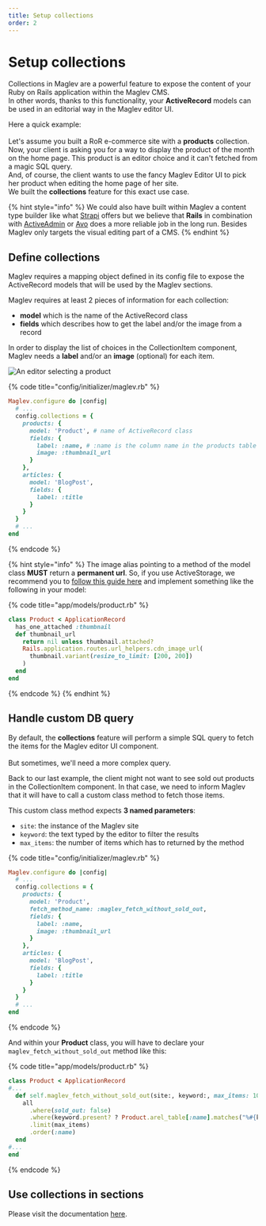 ```yaml
---
title: Setup collections
order: 2
---
```


# Setup collections

Collections in Maglev are a powerful feature to expose the content of your Ruby on Rails application within the Maglev CMS. \
In other words, thanks to this functionality, your **ActiveRecord** models can be used in an editorial way in the Maglev editor UI.

Here a quick example: \
\
Let's assume you built a RoR e-commerce site with a **products** collection. Now, your client is asking you for a way to display the product of the month on the home page. This product is an editor choice and it can't fetched from a magic SQL query.\
And, of course, the client wants to use the fancy Maglev Editor UI to pick her product when editing the home page of her site.\
We built the **collections** feature for this exact use case.

{% hint style="info" %}
We could also have built within Maglev a content type builder like what [Strapi](https://strapi.io) offers but we believe that **Rails** in combination with [ActiveAdmin](https://activeadmin.info) or [Avo](https://avohq.io) does a more reliable job in the long run. Besides Maglev only targets the visual editing part of a CMS.
{% endhint %}

## Define collections

Maglev requires a mapping object defined in its config file to expose the ActiveRecord models that will be used by the Maglev sections.

Maglev requires at least 2 pieces of information for each collection:

* **model** which is the name of the ActiveRecord class
* **fields** which describes how to get the label and/or the image from a record

In order to display the list of choices in the CollectionItem component, Maglev needs a **label** and/or an **image** (optional) for each item.

![An editor selecting a product](pages/setup-collections-1.png)

{% code title="config/initializer/maglev.rb" %}
```ruby
Maglev.configure do |config|
  # ...
  config.collections = {
    products: {
      model: 'Product', # name of ActiveRecord class
      fields: {
        label: :name, # :name is the column name in the products table OR the name of the method.
        image: :thumbnail_url
      }
    },
    articles: {
      model: 'BlogPost',
      fields: {
        label: :title
      }
    }
  }
  # ...
end
```
{% endcode %}

{% hint style="info" %}
The image alias pointing to a method of the model class **MUST** return a **permanent url**. So, if you use ActiveStorage, we recommend you to [follow this guide here](https://edgeguides.rubyonrails.org/active_storage_overview.html#putting-a-cdn-in-front-of-active-storage) and implement something like the following in your model:

{% code title="app/models/product.rb" %}
```ruby
class Product < ApplicationRecord
  has_one_attached :thumbnail
  def thumbnail_url
    return nil unless thumbnail.attached?
    Rails.application.routes.url_helpers.cdn_image_url(
      thumbnail.variant(resize_to_limit: [200, 200])
    )
  end
end
```
{% endcode %}
{% endhint %}

## Handle custom DB query

By default, the **collections** feature will perform a simple SQL query to fetch the items for the Maglev editor UI component. \
\
But sometimes, we'll need a more complex query.

Back to our last example, the client might not want to see sold out products in the CollectionItem component. In that case, we need to inform Maglev that it will have to call a custom class method to fetch those items.

This custom class method expects **3 named parameters**:

* `site`: the instance of the Maglev site
* `keyword`: the text typed by the editor to filter the results
* `max_items`: the number of items which has to returned by the method

{% code title="config/initializer/maglev.rb" %}
```ruby
Maglev.configure do |config|
  # ...
  config.collections = {
    products: {
      model: 'Product',
      fetch_method_name: :maglev_fetch_without_sold_out,
      fields: {
        label: :name,
        image: :thumbnail_url
      }
    },
    articles: {
      model: 'BlogPost',
      fields: {
        label: :title
      }
    }
  }
  # ...
end
```
{% endcode %}

And within your **Product** class, you will have to declare your `maglev_fetch_without_sold_out` method like this:

{% code title="app/models/product.rb" %}
```ruby
class Product < ApplicationRecord
#...
  def self.maglev_fetch_without_sold_out(site:, keyword:, max_items: 10)
    all
      .where(sold_out: false)
      .where(keyword.present? ? Product.arel_table[:name].matches("%#{keyword}%") : nil)
      .limit(max_items)
      .order(:name)
  end
#...
end
```
{% endcode %}

## Use collections in sections

Please visit the documentation [here](https://docs.maglev.dev/concepts/setting#collection_item).
